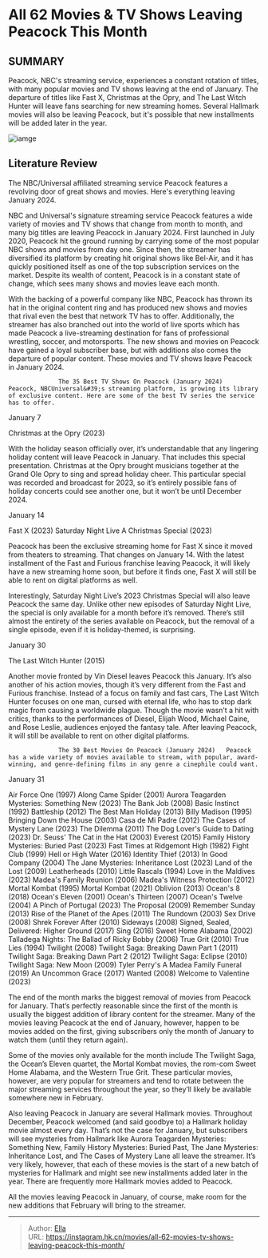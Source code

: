 # All 62 Movies &amp; TV Shows Leaving Peacock This Month


## SUMMARY 



  Peacock, NBC&#39;s streaming service, experiences a constant rotation of titles, with many popular movies and TV shows leaving at the end of January.   The departure of titles like Fast X, Christmas at the Opry, and The Last Witch Hunter will leave fans searching for new streaming homes.   Several Hallmark movies will also be leaving Peacock, but it&#39;s possible that new installments will be added later in the year.  

![iamge](https://static1.srcdn.com/wordpress/wp-content/uploads/2024/01/peacockleavingjan2024.jpg)

## Literature Review

The NBC/Universal affiliated streaming service Peacock features a revolving door of great shows and movies. Here&#39;s everything leaving January 2024.




NBC and Universal&#39;s signature streaming service Peacock features a wide variety of movies and TV shows that change from month to month, and many big titles are leaving Peacock in January 2024. First launched in July 2020, Peacock hit the ground running by carrying some of the most popular NBC shows and movies from day one. Since then, the streamer has diversified its platform by creating hit original shows like Bel-Air, and it has quickly positioned itself as one of the top subscription services on the market. Despite its wealth of content, Peacock is in a constant state of change, which sees many shows and movies leave each month.




With the backing of a powerful company like NBC, Peacock has thrown its hat in the original content ring and has produced new shows and movies that rival even the best that network TV has to offer. Additionally, the streamer has also branched out into the world of live sports which has made Peacock a live-streaming destination for fans of professional wrestling, soccer, and motorsports. The new shows and movies on Peacock have gained a loyal subscriber base, but with additions also comes the departure of popular content. These movies and TV shows leave Peacock in January 2024.

                  The 35 Best TV Shows On Peacock (January 2024)   Peacock, NBCUniversal&#39;s streaming platform, is growing its library of exclusive content. Here are some of the best TV series the service has to offer.   


 January 7 
          




  Christmas at the Opry (2023)  

With the holiday season officially over, it’s understandable that any lingering holiday content will leave Peacock in January. That includes this special presentation. Christmas at the Opry brought musicians together at the Grand Ole Opry to sing and spread holiday cheer. This particular special was recorded and broadcast for 2023, so it’s entirely possible fans of holiday concerts could see another one, but it won’t be until December 2024.



 January 14 
         

  Fast X (2023)   Saturday Night Live A Christmas Special (2023)  

Peacock has been the exclusive streaming home for Fast X since it moved from theaters to streaming. That changes on January 14. With the latest installment of the Fast and Furious franchise leaving Peacock, it will likely have a new streaming home soon, but before it finds one, Fast X will still be able to rent on digital platforms as well.




Interestingly, Saturday Night Live’s 2023 Christmas Special will also leave Peacock the same day. Unlike other new episodes of Saturday Night Live, the special is only available for a month before it’s removed. There’s still almost the entirety of the series available on Peacock, but the removal of a single episode, even if it is holiday-themed, is surprising.



 January 30 
          

  The Last Witch Hunter (2015)  

Another movie fronted by Vin Diesel leaves Peacock this January. It’s also another of his action movies, though it’s very different from the Fast and Furious franchise. Instead of a focus on family and fast cars, The Last Witch Hunter focuses on one man, cursed with eternal life, who has to stop dark magic from causing a worldwide plague. Though the movie wasn’t a hit with critics, thanks to the performances of Diesel, Elijah Wood, Michael Caine, and Rose Leslie, audiences enjoyed the fantasy tale. After leaving Peacock, it will still be available to rent on other digital platforms.




                  The 30 Best Movies On Peacock (January 2024)   Peacock has a wide variety of movies available to stream, with popular, award-winning, and genre-defining films in any genre a cinephile could want.   



 January 31 
         

  Air Force One (1997)   Along Came Spider (2001)   Aurora Teagarden Mysteries: Something New (2023)   The Bank Job (2008)   Basic Instinct (1992)   Battleship (2012)   The Best Man Holiday (2013)   Billy Madison (1995)   Bringing Down the House (2003)   Casa de Mi Padre (2012)   The Cases of Mystery Lane (2023)   The Dilemma (2011)   The Dog Lover&#39;s Guide to Dating (2023)   Dr. Seuss&#39; The Cat in the Hat (2003)   Everest (2015)   Family History Mysteries: Buried Past (2023)   Fast Times at Ridgemont High (1982)   Fight Club (1999)   Hell or High Water (2016)   Identity Thief (2013)   In Good Company (2004)   The Jane Mysteries: Inheritance Lost (2023)   Land of the Lost (2009)   Leatherheads (2010)   Little Rascals (1994)   Love in the Maldives (2023)   Madea&#39;s Family Reunion (2006)   Madea&#39;s Witness Protection (2012)   Mortal Kombat (1995)   Mortal Kombat (2021)   Oblivion (2013)   Ocean&#39;s 8 (2018)   Ocean&#39;s Eleven (2001)   Ocean&#39;s Thirteen (2007)   Ocean&#39;s Twelve (2004)   A Pinch of Portugal (2023)   The Proposal (2009)   Remember Sunday (2013)   Rise of the Planet of the Apes (2011)   The Rundown (2003)   Sex Drive (2008)   Shrek Forever After (2010)   Sideways (2008)   Signed, Sealed, Delivered: Higher Ground (2017)   Sing (2016)   Sweet Home Alabama (2002)   Talladega Nights: The Ballad of Ricky Bobby (2006)   True Grit (2010)   True Lies (1994)   Twilight (2008)   Twilight Saga: Breaking Dawn Part 1 (2011)   Twilight Saga: Breaking Dawn Part 2 (2012)   Twilight Saga: Eclipse (2010)   Twilight Saga: New Moon (2009)   Tyler Perry&#39;s A Madea Family Funeral (2019)   An Uncommon Grace (2017)   Wanted (2008)   Welcome to Valentine (2023)  




The end of the month marks the biggest removal of movies from Peacock for January. That’s perfectly reasonable since the first of the month is usually the biggest addition of library content for the streamer. Many of the movies leaving Peacock at the end of January, however, happen to be movies added on the first, giving subscribers only the month of January to watch them (until they return again).

Some of the movies only available for the month include The Twilight Saga, the Ocean’s Eleven quartet, the Mortal Kombat movies, the rom-com Sweet Home Alabama, and the Western True Grit. These particular movies, however, are very popular for streamers and tend to rotate between the major streaming services throughout the year, so they’ll likely be available somewhere new in February.

Also leaving Peacock in January are several Hallmark movies. Throughout December, Peacock welcomed (and said goodbye to) a Hallmark holiday movie almost every day. That’s not the case for January, but subscribers will see mysteries from Hallmark like Aurora Teagarden Mysteries: Something New, Family History Mysteries: Buried Past, The Jane Mysteries: Inheritance Lost, and The Cases of Mystery Lane all leave the streamer. It’s very likely, however, that each of these movies is the start of a new batch of mysteries for Hallmark and might see new installments added later in the year. There are frequently more Hallmark movies added to Peacock.




All the movies leaving Peacock in January, of course, make room for the new additions that February will bring to the streamer.



---

> Author: [Ella](https://instagram.hk.cn/)  
> URL: https://instagram.hk.cn/movies/all-62-movies-tv-shows-leaving-peacock-this-month/  

